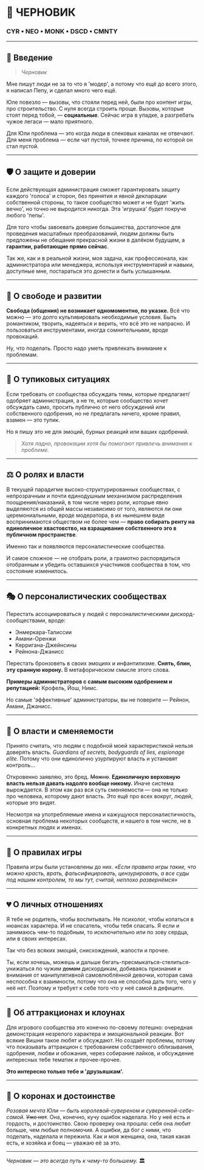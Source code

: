 # 📝 ЧЕРНОВИК

### CYR • NEO • MONK • DSCD • CMNTY

---

## 💭 Введение

> *Черновик*

Мне пишут люди не за то что я 'модер', а потому что ещё до всего этого, я написал Пепу, и сделал много чего ещё.

Юле повезло — вызовы, что стояли перед ней, были про контент игры, про строительство. С нуля всегда строить проще. Вызовы, которые стоят перед тобой, — **социальные**. Сейчас игра в упадке, а разгребать чужое легаси — мало приятного.

Для Юли проблема — это когда люди в спековых каналах не отвечают. Для меня проблема — если чат пустой, точнее причина, по которой он стал пустой.

---

## 🛡️ О защите и доверии

Если действующая администрация сможет гарантировать защиту каждого 'голоса' и сторон, без принятия и явной декларации собственной стороны, то такое сообщество может и не будет 'жить вечно', но точно не выродится никогда. Эта 'игрушка' будет покруче любого 'пепы'.

Для того чтобы завоевать доверие большинства, достаточное для проведения масштабных преобразований, людям должны быть предложены не обещания прекрасной жизни в далёком будущем, а **гарантии, работающие прямо сейчас**.

Так же, как и в реальной жизни, моя задача, как профессионала, как администратора или менеджера, используя инструментарий и навыки, доступные мне, постараться это донести и быть услышанным.

---

## 🌱 О свободе и развитии

**Свобода (общения) не возникает одномоментно, по указке.** Всё что можно — это долго культивировать необходимые условия. Быть романтиком, творить, надеяться и верить, что всё это не напрасно. И пользоваться инструментами, иногда сомнительными, вроде провокаций.

Ну, что поделать. Просто надо уметь привлекать внимание к проблемам.

---

## 🚫 О тупиковых ситуациях

Если требовать от сообщества обсуждать темы, которые предлагает/одобряет администрация, а не те, которые сообщество хочет обсуждать само, просить публично от него обсуждений или собственного одобрения, но не предлагать ничего, кроме правил, взамен — это тупик.

Но я пишу это не для эмоций, бурных реакций или ваших одобрений.

> *Хотя ладно, провокации хотя бы помогают привлечь внимания к проблеме.*

---

## ⚖️ О ролях и власти

В текущей парадигме высоко-структурированных сообществах, с непрозрачным и почти единодушным механизмом распределения поощрения/наказаний, в том числе через роли, которые явно выделяются из общей массы независимо от того, являются ли они церемониальными, вроде модератора, в их нынешнем виде воспринимаются обществом не более чем — **право собирать ренту на единоличное хвастовство, на взращивание собственного эго в публичном пространстве**.

Именно так и появляются персоналистические сообщества.

И самое сложное — не отобрать роли, а грамотно распорядиться отобранным и убедить оставшихся участников сообщества в том, что состояние изменилось.

---

## 🎭 О персоналистических сообществах

Перестать ассоциироваться у людей с персоналистическими дискорд-сообществами, вроде:
- Энмеркара-Талиссии
- Амани-Оренжи  
- Керригана-Джейнсины
- Рейнона-Джанисс

Перестать бронзоветь в своих эмоциях и инфантилизме. **Снять, блин, эту сранную корону.** В метафорическом смысле этого слова.

**Примеры администраторов с самым высоким одобрением и репутацией:** Крофель, Йош, Нимс.

Но самые 'эффективные' администраторы, вы не поверите — Рейнон, Амани, Джанисс.

---

## 🔐 О власти и сменяемости

Принято считать, что людям с подобной моей характеристикой нельзя доверять власть. *Guardians of secrets, bodyguards of lies, espionage elite.* Потому что они единолично узурпируют власть и установят контроль...

Откровенно заявляю, это бред. ~~Можно~~. **Единоличную верховную власть нельзя давать надолго вообще никому.** Иначе система вырождается. В этом как раз вся суть сменяемости — она не только про человека, которому дают власть. Это ещё про всех вокруг, людей, которые это видят.

Несмотря на употребляемые имена и кажущуюся персоналистичность, основная проблема некоторых сообществ, и нашего в том числе, не в конкретных людях и именах.

---

## 🎯 О правилах игры

Правила игры были установлены до них. *«Если правила игры такие, что можно красть, врать, фальсифицировать, цензурировать, а все суды под нашим контролем, то мы тут, считай, неплохо развернёмся»*

---

## 💔 О личных отношениях

Я тебе не родитель, чтобы воспитывать. Не психолог, чтобы копаться в нюансах характера. И не спасатель, чтобы тебя спасать. Я если и занимаюсь чем-то подобным, то исключительно или по зову сердца, или в своих интересах.

Так что без всяких эмоций, снисхождений, жалости и прочее.

Ты, если хочешь, можешь и дальше бегать-пресмыкаться-стелиться-унижаться по чужим ~~домам~~ дискордикам, добиваясь признания и внимания от манипулятивной самовлюблённой девочки, которая сама неспособна к взаимности, потому что она не способна дать того, чего у неё нет. Поэтому и требует к себе того что у неё самой в дефиците.

---

## 🎪 Об аттракционах и клоунах

Для игрового сообщества это конечно по-своему потешно: очередная демонстрация незрелого характера и эмоциональной реакции. Вот всякие Вишни такое любят и обсуждают. Но создаёт проблемы, потому что показывать аттракцион с требованием собственного облизывания, одобрения, любви и обожания, через собирание лайков, и обсуждение интересных тебе тематик и прочее-прочее.

**Это интересно только тебе и 'друзьяшкам'.**

---

## 👑 О коронах и достоинстве

*Розовая мечта Юли — быть королевой-сувереном и суверенной-себе-самой.* ~~Уже нет~~. Она, конечно, кучу ошибок наделала. Но у неё есть и гордость, и достоинство. Свою проверку она прошла: себя она любит больше, чем любые полномочия. А ошибки, да бог с ними, что поделать, наделала и пережила. Как и моя женщина, она, такая какая есть, и хозяйка и боец — уважаю её за это.

---

*Черновик — это всегда путь к чему-то большему.* 🏛️





